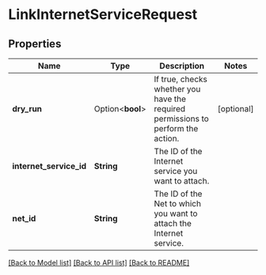 # LinkInternetServiceRequest

## Properties

Name | Type | Description | Notes
------------ | ------------- | ------------- | -------------
**dry_run** | Option<**bool**> | If true, checks whether you have the required permissions to perform the action. | [optional]
**internet_service_id** | **String** | The ID of the Internet service you want to attach. | 
**net_id** | **String** | The ID of the Net to which you want to attach the Internet service. | 

[[Back to Model list]](../README.md#documentation-for-models) [[Back to API list]](../README.md#documentation-for-api-endpoints) [[Back to README]](../README.md)


